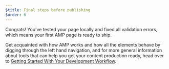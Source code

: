 ```yaml
---
$title: Final steps before publishing
$order: 6
---
```


Congrats! You've tested your page locally and fixed all validation errors, which means your first AMP page is ready to ship.

Get acquainted with how AMP works and how all the elements behave by digging through the left hand navigation, and for more general information about tools that can help you get your content production ready, head over to [Getting Started With Your Development Workflow](https://developers.google.com/web/tools/setup/).
